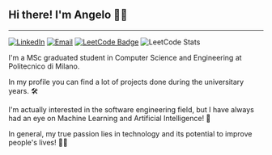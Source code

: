 ## Hi there! I'm Angelo 🚀👋

---
[![LinkedIn](https://img.shields.io/badge/-LinkedIn-blue?style=flat&logo=Linkedin&logoColor=white)](https://www.linkedin.com/in/angelo-tulbure/)
[![Email](https://img.shields.io/badge/Gmail-D14836?style=flat&logo=gmail&logoColor=white)](mailto:angelotulbure00@gmail.com)
[![LeetCode Badge](https://img.shields.io/badge/LeetCode-50%20Solved-orange?style=flat&logo=leetcode)](https://leetcode.com/u/AngeloTulbure/)
![LeetCode Stats](https://img.shields.io/endpoint?url=https://leetcode-stats-api.herokuapp.com/AngeloTulbure)



I'm a MSc graduated student in Computer Science and Engineering at Politecnico di Milano.

In my profile you can find a lot of projects done during the universitary years. 🛠️

I'm actually interested in the software engineering field, but I have always had an eye on Machine Learning and Artificial Intelligence! 🤖

In general, my true passion lies in technology and its potential to improve people's lives! 👨‍💻
